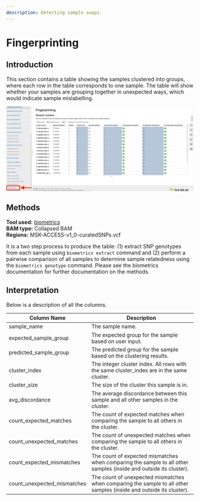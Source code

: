```yaml
---
description: Detecting sample swaps.
---
```


# Fingerprinting

## Introduction

This section contains a table showing the samples clustered into groups, where each row in the table corresponds to one sample. The table will show whether your samples are grouping together in unexpected ways, which would indicate sample mislabelling.

![Example MultiQC report showing fingerprinting results for 20 samples.](../.gitbook/assets/fingerprinting.png)

## Methods

**Tool used:** [biometrics](https://github.com/msk-access/biometrics)\
&#x20;**BAM type:** Collapsed BAM\
&#x20;**Regions:** MSK-ACCESS-v1\_0-curatedSNPs.vcf

It is a two step process to produce the table: (1) extract SNP genotypes from each sample using `biometrics extract` command and (2) perform a pairwise comparison of all samples to determine sample relatedness using the `biometrics genotype` command. Please see the biometrics documentation for further documentation on the methods.

## Interpretation

Below is a description of all the columns.

| Column Name                   | Description                                                                                                         |
| ----------------------------- | ------------------------------------------------------------------------------------------------------------------- |
| sample\_name                  | The sample name.                                                                                                    |
| expected\_sample\_group       | The expected group for the sample based on user input.                                                              |
| predicted\_sample\_group      | The predicted group for the sample based on the clustering results.                                                 |
| cluster\_index                | The integer cluster index. All rows with the same cluster\_index are in the same cluster.                           |
| cluster\_size                 | The size of the cluster this sample is in.                                                                          |
| avg\_discordance              | The average discordance between this sample and all other samples in the cluster.                                   |
| count\_expected\_matches      | The count of expected matches when comparing the sample to all others in the cluster.                               |
| count\_unexpected\_matches    | The count of unexpected matches when comparing the sample to all others in the cluster.                             |
| count\_expected\_mismatches   | The count of expected mismatches when comparing the sample to all other samples (inside and outside its cluster).   |
| count\_unexpected\_mismatches | The count of unexpected mismatches when comparing the sample to all other samples (inside and outside its cluster). |
